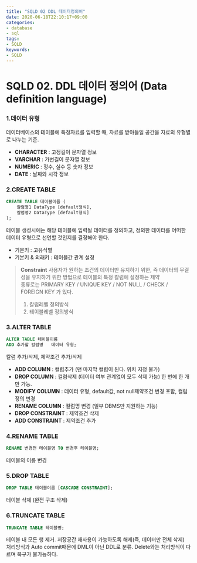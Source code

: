 ```yaml
---
title: "SQLD 02 DDL 데이터정의어"
date: 2020-06-18T22:10:17+09:00
categories:
- database
- sql
tags:
- SQLD
keywords:
- SQLD
---
```


<!--more-->


# SQLD 02. DDL 데이터 정의어 (Data definition language)


### 1.데이터 유형

데이터베이스의 테이블에 특정자료를 입력할 때, 자료를 받아들일 공간을 자료의 유형별로 나누는 기준.

- **CHARACTER** : 고정길이 문자열 정보   
- **VARCHAR** : 가변길이 문자열 정보   
- **NUMERIC** : 정수, 실수 등 숫자 정보   
- **DATE** : 날짜와 시각 정보   



### 2.CREATE TABLE

```SQL
CREATE TABLE 테이블이름 (
	칼럼명1 DataType [default형식],
	칼럼명2 DataType [default형식]
);
```


테이블 생성시에는 해당 테이블에 입력될 데이터를 정의하고, 정의한 데이터를 어떠한 데이터 유형으로 선언할 것인지를 결정해야 한다.

- 기본키 : 고유식별   
- 기본키 & 외래키 : 테이블간 관계 설정

>**Constraint**
>사용자가 원하는 조건의 데이터만 유지하기 위한, 즉 데이터의 무결성을 유지하기 위한 방법으로 테이블의 특정 칼럼에 설정하는 제약    
>종류로는 PRIMARY KEY / UNIQUE KEY / NOT NULL / CHECK / FOREIGN KEY 가 있다.   
> 1. 칼럼레벨 정의방식   
> 2. 테이블레벨 정의방식   



### 3.ALTER TABLE
```SQL
ALTER TABLE 테이블이름 
ADD 추가할 칼럼명   데이터 유형;   
```
칼럼 추가/삭제, 제약조건 추가/삭제   

- **ADD COLUMN** : 컬럼추가 (맨 마지막 컬럼이 된다. 위치 지정 불가)
- **DROP COLUMN** : 컬럼삭제 (데이터 여부 관계없이 모두 삭제 가능) 한 번에 한 개만 가능.
- **MODIFY COLUMN** : 데이터 유형, default값, not null제약조건 변경 포함, 컬럼정의 변경
- **RENAME COLUMN** : 컬럼명 변경 (일부 DBMS만 지원하는 기능)
- **DROP CONSTRAINT** : 제약조건 삭제
- **ADD CONSTRAINT** : 제약조건 추가



### 4.RENAME TABLE
```SQL
RENAME 변경전 테이블명 TO 변경후 테이블명;
```

테이블의 이름 변경



### 5.DROP TABLE
```SQL
DROP TABLE 테이블이름 [CASCADE CONSTRAINT]; 
```
테이블 삭제 (완전 구조 삭제)


### 6.TRUNCATE TABLE
```SQL
TRUNCATE TABLE 테이블명;
```
테이블 내 모든 행 제거. 저장공간 재사용이 가능하도록 해제(즉, 데이터만 전체 삭제)   
처리방식과 Auto commit때문에 DML이 아닌 DDL로 분류. Delete와는 처리방식이 다르며 복구가 불가능하다.


